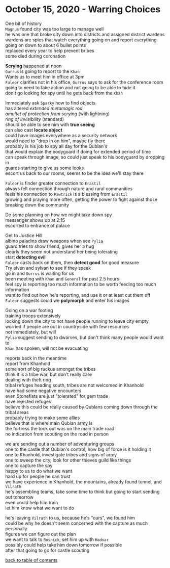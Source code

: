 # October 15, 2020 - Warring Choices

One bit of history  
`Magnus` found city was too large to manage well  
he was one that broke city down into districts and assigned district wardens  
wardens are spies that watch everything going on and report everything going on down to about 6 bullet points  
replaced every year to help prevent bribes  
some died during coronation  

**Scrying** happened at noon  
`Gurrus` is going to report to the `Khan`  
Wants us to meet him in office at 3pm  
`Faleor` clarifies not in his office, `Gurrus` says to ask for the conference room  
going to need to take action and not going to be able to hide it  
don't go looking for spy until he gets back from the `Khan`  

Immediately ask `Sparky` how to find objects  
has altered _extended metamagic rod_  
_amultet of protection from scrying_ (with lightning)  
_ring of invisibility_ (standard)  
should be able to see him with **true seeing**  
can also cast **locate object**  
could have images everywhere as a security network  
would need to "drop in on him", maybe fly there  
probably is his job to spy all day for the Qublan's  
that would explain the bodyguard if doing for extended period of time  
can speak through image, so could just speak to his bodyguard by dropping in  
guards starting to give us some looks  
escort us back to our rooms, seems to be the idea we'll stay there  

`Faleor` is finder greater connection to `Erastil`  
always felt connection through nature and rural communities  
feels his connection to `Pawtrick` is a blessing from `Erastil`  
growing and praying more often, getting the power to fight against those breaking down the community  

Do some planning on how we might take down spy  
messenger shows up at 2:15  
escorted to entrance of palace  

Get to Justice Hill  
albino paladins draw weapons when see `Pylia`  
guard tries to show friend, gives her a hug  
clearly they seem not understand her being tolerating  
start **detecting evil**  
`Faleor` casts back on them, then **detect good** for good measure  
Try elven and sylvan to see if they speak  
go in and `Gurrus` is waiting for us  
been meeting with `Khan` and `General` for past 2.5 hours  
feel spy is reporting too much information to be worth feeding too much information  
want to find out how he's reporting, and use it or at least cut them off  
`Faleor` suggests could we **polymorph** and enter his images  

Going on a war footing  
training troops extensively  
locking down the city to not have people running to leave city empty  
worried if people are out in countryside with few resources  
not immediately, but will  
`Pylia` suggest sending to dwarves, but don't think many people would want to  
`Khan` has spoken, will not be evacuating  

reports back in the meantime  
report from Khanhold  
some sort of big ruckus amongst the tribes  
think it is a tribe war, but don't really care  
dealing with theft ring  
tribal refuges heading south, tribes are not welcomed in Khanhold  
have had some negative encounters  
even Stonefists are just "tolerated" for gem trade  
have rejected refuges  
believe this could be really caused by Qublans coming down through the tribal areas  
probably trying to make some allies  
believe that is where main Qublan army is  
the fortress the took out was on the main trade road  
no indication from scouting on the road in person  
 
we are sending out a number of adventuring groups  
one to the castle that Qublan's control, how big of force is it holding it  
one to Khanhold, investigate tribes and signs of army  
one to sweep the city, look for other thieves guild like things  
one to capture the spy  
happy to us to do what we want  
hard up for people he can trust  
we have experience in Khanhold, the mountains, already found tunnel, and `Vilrath`  
he's assembling teams, take some time to think but going to start sending out tomorrow  
even could help him train  
let him know what we want to do  

he's leaving `Vilrath` to us, because he's "ours", we found him  
could be why he doesn't seem concerned with the capture as much personally  
figures we can figure out the plan  
we want to talk to `Rosnick`, set him up with `Hadvar`  
possibly could help take him down tomorrow if possible  
after that going to go for castle scouting  

[back to table of contents](/sessions/README.md)
